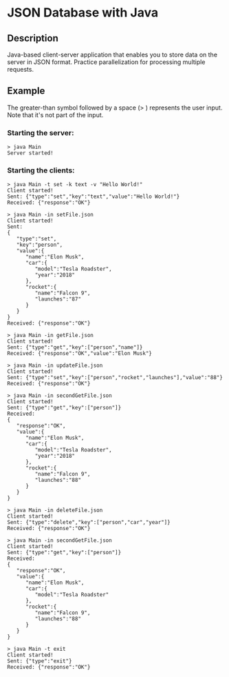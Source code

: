 # JSON Database with Java

## Description

Java-based client-server application that enables you to store data on the server in JSON format. Practice parallelization for processing multiple requests.

## Example

The greater-than symbol followed by a space (> ) represents the user input. Note that it's not part of the input.

### Starting the server:

```
> java Main
Server started!
```

### Starting the clients:

```
> java Main -t set -k text -v "Hello World!"
Client started!
Sent: {"type":"set","key":"text","value":"Hello World!"}
Received: {"response":"OK"}

> java Main -in setFile.json 
Client started!
Sent:
{
   "type":"set",
   "key":"person",
   "value":{
      "name":"Elon Musk",
      "car":{
         "model":"Tesla Roadster",
         "year":"2018"
      },
      "rocket":{
         "name":"Falcon 9",
         "launches":"87"
      }
   }
}
Received: {"response":"OK"}

> java Main -in getFile.json 
Client started!
Sent: {"type":"get","key":["person","name"]}
Received: {"response":"OK","value":"Elon Musk"}

> java Main -in updateFile.json 
Client started!
Sent: {"type":"set","key":["person","rocket","launches"],"value":"88"}
Received: {"response":"OK"}

> java Main -in secondGetFile.json 
Client started!
Sent: {"type":"get","key":["person"]}
Received:
{
   "response":"OK",
   "value":{
      "name":"Elon Musk",
      "car":{
         "model":"Tesla Roadster",
         "year":"2018"
      },
      "rocket":{
         "name":"Falcon 9",
         "launches":"88"
      }
   }
}

> java Main -in deleteFile.json 
Client started!
Sent: {"type":"delete","key":["person","car","year"]}
Received: {"response":"OK"}

> java Main -in secondGetFile.json 
Client started!
Sent: {"type":"get","key":["person"]}
Received:
{
   "response":"OK",
   "value":{
      "name":"Elon Musk",
      "car":{
         "model":"Tesla Roadster"
      },
      "rocket":{
         "name":"Falcon 9",
         "launches":"88"
      }
   }
}

> java Main -t exit 
Client started!
Sent: {"type":"exit"}
Received: {"response":"OK"}
```
